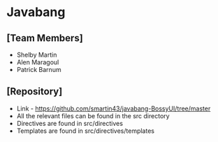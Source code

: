 # Javabang
## [Team Members]
* Shelby Martin
* Alen Maragoul
* Patrick Barnum
## [Repository]
* Link - https://github.com/smartin43/javabang-BossyUI/tree/master
* All the relevant files can be found in the src directory
* Directives are found in src/directives
* Templates are found in src/directives/templates

